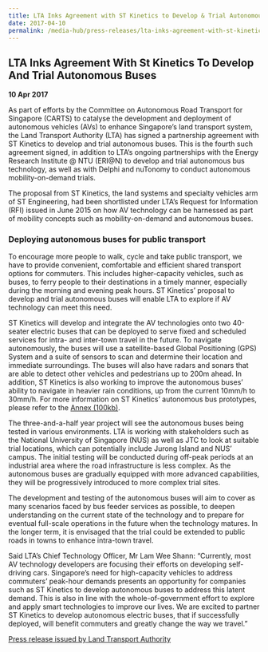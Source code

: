 ```yaml
---
title: LTA Inks Agreement with ST Kinetics to Develop & Trial Autonomous Buses
date: 2017-04-10
permalink: /media-hub/press-releases/lta-inks-agreement-with-st-kinetics-to-develop-and-trial-autonomous-buses
---
```

## LTA Inks Agreement With St Kinetics To Develop And Trial Autonomous Buses

**10 Apr 2017**

As part of efforts by the Committee on Autonomous Road Transport for Singapore (CARTS) to catalyse the development and deployment of autonomous vehicles (AVs) to enhance Singapore’s land transport system, the Land Transport Authority (LTA) has signed a partnership agreement with ST Kinetics to develop and trial autonomous buses. This is the fourth such agreement signed, in addition to LTA’s ongoing partnerships with the Energy Research Institute @ NTU (ERI@N) to develop and trial autonomous bus technology, as well as with Delphi and nuTonomy to conduct autonomous mobility-on-demand trials.

The proposal from ST Kinetics, the land systems and specialty vehicles arm of ST Engineering, had been shortlisted under LTA’s Request for Information (RFI) issued in June 2015 on how AV technology can be harnessed as part of mobility concepts such as mobility-on-demand and autonomous buses.

### Deploying autonomous buses for public transport

To encourage more people to walk, cycle and take public transport, we have to provide convenient, comfortable and efficient shared transport options for commuters. This includes higher-capacity vehicles, such as buses, to ferry people to their destinations in a timely manner, especially during the morning and evening peak hours. ST Kinetics’ proposal to develop and trial autonomous buses will enable LTA to explore if AV technology can meet this need.

ST Kinetics will develop and integrate the AV technologies onto two 40-seater electric buses that can be deployed to serve fixed and scheduled services for intra- and inter-town travel in the future. To navigate autonomously, the buses will use a satellite-based Global Positioning (GPS) System and a suite of sensors to scan and determine their location and immediate surroundings. The buses will also have radars and sonars that are able to detect other vehicles and pedestrians up to 200m ahead. In addition, ST Kinetics is also working to improve the autonomous buses’ ability to navigate in heavier rain conditions, up from the current 10mm/h to 30mm/h. For more information on ST Kinetics’ autonomous bus prototypes, please refer to the [Annex (100kb)](/files/press-releases/2017/20170410_STKAVBPrototype.pdf).

The three-and-a-half year project will see the autonomous buses being tested in various environments. LTA is working with stakeholders such as the National University of Singapore (NUS) as well as JTC to look at suitable trial locations, which can potentially include Jurong Island and NUS’ campus. The initial testing will be conducted during off-peak periods at an industrial area where the road infrastructure is less complex. As the autonomous buses are gradually equipped with more advanced capabilities, they will be progressively introduced to more complex trial sites.

The development and testing of the autonomous buses will aim to cover as many scenarios faced by bus feeder services as possible, to deepen understanding on the current state of the technology and to prepare for eventual full-scale operations in the future when the technology matures. In the longer term, it is envisaged that the trial could be extended to public roads in towns to enhance intra-town travel.

Said LTA’s Chief Technology Officer, Mr Lam Wee Shann: “Currently, most AV technology developers are focusing their efforts on developing self-driving cars. Singapore’s need for high-capacity vehicles to address commuters’ peak-hour demands presents an opportunity for companies such as ST Kinetics to develop autonomous buses to address this latent demand. This is also in line with the whole-of-government effort to explore and apply smart technologies to improve our lives. We are excited to partner ST Kinetics to develop autonomous electric buses, that if successfully deployed, will benefit commuters and greatly change the way we travel.”

[Press release issued by Land Transport Authority](https://www.lta.gov.sg/content/ltagov/en/newsroom/2017/4/2/lta-inks-agreement-with-st-kinetics-to-develop-and-trial-autonomous-buses.html)